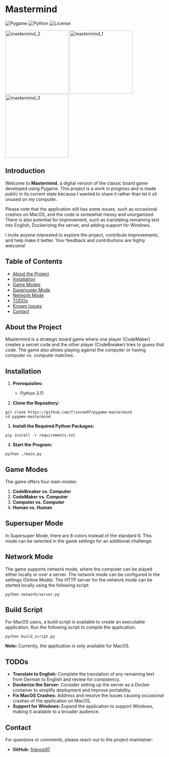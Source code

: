 # Mastermind

![Pygame](https://img.shields.io/badge/pygame-2.4.0-blue)
![Python](https://img.shields.io/badge/python-3.11.9-brightgreen)
![License](https://img.shields.io/badge/license-MIT-yellow)

<img width="200" alt="mastermind_2" src="https://github.com/user-attachments/assets/58020ca3-d09e-48c0-95a2-8a5db7226d73">
<img width="200" alt="mastermind_1" src="https://github.com/user-attachments/assets/be01c40f-9db8-48ff-9e9a-a4d488a979ef">
<img width="200" alt="mastermind_3" src="https://github.com/user-attachments/assets/88c4fe49-33fa-49b7-95cf-0209ebe6a03a">

## Introduction

Welcome to **Mastermind**, a digital version of the classic board game developed using Pygame. This project is a work in progress and is made public in its current state because I wanted to share it rather than let it sit unused on my computer. 

Please note that the application still has some issues, such as occasional crashes on MacOS, and the code is somewhat messy and unorganized. There is also potential for improvement, such as translating remaining text into English, Dockerizing the server, and adding support for Windows.

I invite anyone interested to explore the project, contribute improvements, and help make it better. Your feedback and contributions are highly welcome!

## Table of Contents

- [About the Project](#about-the-project)
- [Installation](#installation)
- [Game Modes](#game-modes)
- [Supersuper Mode](#supersuper-mode)
- [Network Mode](#network-mode)
- [TODOs](#todos)
- [Known Issues](#known-issues)
- [Contact](#contact)

## About the Project

Mastermind is a strategic board game where one player (CodeMaker) creates a secret code and the other player (CodeBreaker) tries to guess that code. The game also allows playing against the computer or having computer vs. computer matches.

## Installation

1. **Prerequisites:**
   - Python 3.11

2. **Clone the Repository:**

```
git clone https://github.com/frievoe97/pygame-mastermind
cd pygame-mastermind
```

3. **Install the Required Python Packages:**

```
pip install -r requirements.txt
```

4. **Start the Program:**

```
python ./main.py
```

## Game Modes

The game offers four main modes:

1. **CodeBreaker vs. Computer**
2. **CodeMaker vs. Computer**
3. **Computer vs. Computer**
4. **Human vs. Human**

## Supersuper Mode

In Supersuper Mode, there are 8 colors instead of the standard 6. This mode can be selected in the game settings for an additional challenge.

## Network Mode

The game supports network mode, where the computer can be played either locally or over a server. The network mode can be configured in the settings (Online Mode). The HTTP server for the network mode can be started locally using the following script:

```
python network/server.py
```

## Build Script

For MacOS users, a build script is available to create an executable application. Run the following script to compile the application:

```
python build_script.py
```

**Note:** Currently, the application is only available for MacOS.

## TODOs

- **Translate to English:** Complete the translation of any remaining text from German to English and review for consistency.
- **Dockerize the Server:** Consider setting up the server as a Docker container to simplify deployment and improve portability.
- **Fix MacOS Crashes:** Address and resolve the issues causing occasional crashes of the application on MacOS.
- **Support for Windows:** Expand the application to support Windows, making it available to a broader audience.



## Contact

For questions or comments, please reach out to the project maintainer:

- **GitHub:** [frievoe97](https://github.com/frievoe97)
